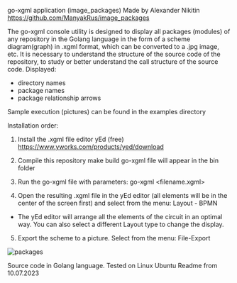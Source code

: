 go-xgml application (image_packages)
Made by Alexander Nikitin
https://github.com/ManyakRus/image_packages

The go-xgml console utility is designed to display all packages (modules) of any repository in the Golang language
in the form of a scheme diagram(graph) in .xgml format, which can be converted to a .jpg image, etc.
It is necessary to understand the structure of the source code of the repository,
to study or better understand the call structure of the source code.
Displayed:
- directory names
- package names
- package relationship arrows

Sample execution (pictures) can be found in the examples directory

Installation order:
1. Install the .xgml file editor yEd (free)
https://www.yworks.com/products/yed/download

2. Compile this repository
make build
go-xgml file will appear in the bin folder

3. Run the go-xgml file with parameters:
go-xgml <your repository directory> <filename.xgml>

4. Open the resulting .xgml file in the yEd editor
(all elements will be in the center of the screen first)
and select from the menu:
Layout - BPMN
- The yEd editor will arrange all the elements of the circuit in an optimal way.
You can also select a different Layout type to change the display.

5. Export the scheme to a picture.
Select from the menu:
File-Export

![packages](https://github.com/ManyakRus/image_packages/assets/30662875/e56ca425-7fe3-4128-b4d5-2341106ffd6e)



Source code in Golang language.
Tested on Linux Ubuntu
Readme from 10.07.2023
